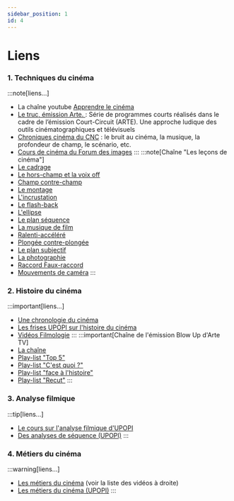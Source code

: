 ```yaml
---
sidebar_position: 1
id: 4
---
```

# Liens

### 1. Techniques du cinéma 

:::note[liens...]
- La chaîne youtube [Apprendre le cinéma](https://www.youtube.com/@ApprendreLeCinema)
- [Le truc, émission Arte. ](https://vimeo.com/showcase/5978000) : Série de programmes courts réalisés dans le cadre de l’émission Court-Circuit (ARTE). Une approche ludique des outils cinématographiques et télévisuels
- [Chroniques cinéma du CNC](https://www.youtube.com/playlist?list=PLeIoVC4YUfHA8jOXw9ey44OpE97JQ58EF) : le bruit au cinéma, la musique, la profondeur de champ, le scénario, etc. 
- [Cours de cinéma du Forum des images](https://www.forumdesimages.fr/le-forum-numerique/videos/cours-de-cinema)
:::
:::note[Chaîne "Les leçons de cinéma"]
- [Le cadrage](https://vimeo.com/99612094)  
- [Le hors-champ et la voix off](https://vimeo.com/99612904)  
- [Champ contre-champ](https://vimeo.com/99612098)
- [Le montage](https://vimeo.com/99612909)  
- [L'incrustation](https://vimeo.com/99612906)  
- [Le flash-back](https://vimeo.com/99612901)  
- [L'ellipse](https://vimeo.com/99612900)  
- [Le plan séquence](https://vimeo.com/99613707)  
- [La musique de film](https://vimeo.com/99613705)  
- [Ralenti-accéléré](https://vimeo.com/99614665)  
- [Plongée contre-plongée](https://vimeo.com/99614662)  
- [Le plan subjectif](https://vimeo.com/99613708)  
- [La photographie](https://vimeo.com/99613706)  
- [Raccord Faux-raccord](https://vimeo.com/99614664)  
- [Mouvements de caméra](https://vimeo.com/99613704)
:::
### 2. Histoire du cinéma 

:::important[liens...]
- [Une chronologie du cinéma](https://www.tiki-toki.com/timeline/embed/138306/5243809804/#vars!date=1925-04-03_04:29:42!) 
- [Les frises UPOPI sur l'histoire du cinéma](https://upopi.ciclic.fr/apprendre/l-histoire-des-images)
- [Vidéos Filmologie](https://www.youtube.com/playlist?list=PL9Bz54IoOmJx1x1tbmJSicGQ8cTJrW5Ra)
:::
:::important[Chaîne de l'émission Blow Up d'Arte TV]
- [La chaîne](https://www.youtube.com/channel/UCfE1oQ47oqyJNzM-nFy_gjA/videos)
- [Play-list "Top 5"](https://www.youtube.com/playlist?list=PLGgP-iwu9i_zXbzq5zKbJp4kVyGVRtlJk)
- [Play-list "C'est quoi ?"](https://www.youtube.com/playlist?list=PLGgP-iwu9i_xF_DOmEY5TrDi_twXcJ9iR)
- [Play-list "face à l'histoire"](https://www.youtube.com/playlist?list=PLGgP-iwu9i_yRaSChVzYy9wFaB-t6D-Uq)
- [Play-list "Recut"](https://www.youtube.com/playlist?list=PLGgP-iwu9i_wztABw29Zo-IrIJHFoFUqA)
:::
### 3. Analyse filmique

:::tip[liens...]
- [Le cours sur l'analyse filmique d'UPOPI](https://upopi.ciclic.fr/vocabulaire/) 
- [Des analyses de séquence (UPOPI)](https://upopi.ciclic.fr/analyser/le-cinema-la-loupe)
:::
### 4. Métiers du cinéma

:::warning[liens...]
- [Les métiers du cinéma](https://vimeo.com/99629840) (voir la liste des vidéos à droite)
- [Les métiers du cinéma (UPOPI)](https://vimeo.com/showcase/3010116)
:::